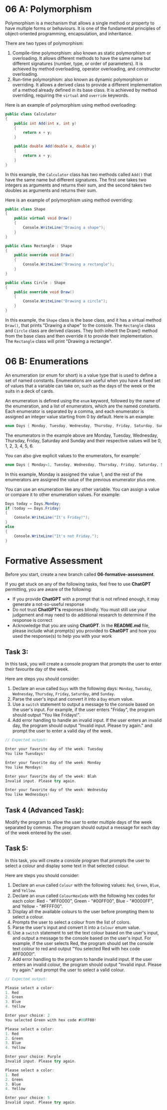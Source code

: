 # 06 A: Polymorphism

Polymorphism is a mechanism that allows a single method or property to have multiple forms or behaviours. It is one of the fundamental principles of object-oriented programming, encapsulation, and inheritance.

There are two types of polymorphism:

1. Compile-time polymorphism: also known as static polymorphism or overloading. It allows different methods to have the same name but different signatures (number, type, or order of parameters). It is achieved by method overloading, operator overloading, and constructor overloading.
2. Run-time polymorphism: also known as dynamic polymorphism or overriding. It allows a derived class to provide a different implementation of a method already defined in its base class. It is achieved by method overriding, requiring the `virtual` and `override` keywords.

Here is an example of polymorphism using method overloading:

```cs
public class Calculator
{
    public int Add(int x, int y)
    {
        return x + y;
    }

    public double Add(double x, double y)
    {
        return x + y;
    }
}
```

In this example, the `Calculator` class has two methods called `Add()` that have the same name but different signatures. The first one takes two integers as arguments and returns their sum, and the second takes two doubles as arguments and returns their sum.

Here is an example of polymorphism using method overriding:

```cs
public class Shape
{
    public virtual void Draw()
    {
        Console.WriteLine("Drawing a shape");
    }
}

public class Rectangle : Shape
{
    public override void Draw()
    {
        Console.WriteLine("Drawing a rectangle");
    }
}

public class Circle : Shape
{
    public override void Draw()
    {
        Console.WriteLine("Drawing a circle");
    }
}
```

In this example, the `Shape` class is the base class, and it has a virtual method `Draw()`, that prints "Drawing a shape" to the console. The `Rectangle` class and `Circle` class are derived classes. They both inherit the Draw() method from the base class and then override it to provide their implementation. The `Rectangle` class will print "Drawing a rectangle".

# 06 B: Enumerations

An enumeration (or enum for short) is a value type that is used to define a set of named constants. Enumerations are useful when you have a fixed set of values that a variable can take on, such as the days of the week or the suits in a deck of cards.

An enumeration is defined using the `enum` keyword, followed by the name of the enumeration, and a list of enumerators, which are the named constants. Each enumerator is separated by a comma, and each enumerator is assigned an integer value starting from 0 by default. Here is an example:

```cs
enum Days { Monday, Tuesday, Wednesday, Thursday, Friday, Saturday, Sunday };
```

The enumerators in the example above are Monday, Tuesday, Wednesday, Thursday, Friday, Saturday and Sunday and their respective values will be 0, 1, 2, 3, 4, 5, 6.

You can also give explicit values to the enumerators, for example:`

```cs
enum Days { Monday=1, Tuesday, Wednesday, Thursday, Friday, Saturday, Sunday };
```

In this example, Monday is assigned the value 1, and the rest of the enumerators are assigned the value of the previous enumerator plus one.

You can use an enumeration like any other variable. You can assign a value or compare it to other enumeration values. For example:

```cs
Days today = Days.Monday;
if (today == Days.Friday)
{
    Console.WriteLine("It's Friday!");
}
else
{
    Console.WriteLine("It's not Friday.");
}
```

# Formative Assessment

Before you start, create a new branch called **06-formative-assessment**.

If you get stuck on any of the following tasks, feel free to use **ChatGPT** permitting, you are aware of the following:

- If you provide **ChatGPT** with a prompt that is not refined enough, it may generate a not-so-useful response
- Do not trust **ChatGPT's** responses blindly. You must still use your judgement and may need to do additional research to determine if the response is correct
- Acknowledge that you are using **ChatGPT**. In the **README.md** file, please include what prompt(s) you provided to **ChatGPT** and how you used the response(s) to help you with your work

## Task 3:

In this task, you will create a console program that prompts the user to enter their favourite day of the week.

Here are steps you should consider:

1. Declare an `enum` called `Days` with the following days: `Monday`, `Tuesday`, `Wednesday`, `Thursday`, `Friday`, `Saturday`, and `Sunday`. 
2. Parse the user's input and convert it into a `Day` enum value. 
3. Use a `switch` statement to output a message to the console based on the user's input. For example, if the user enters "Friday", the program should output "You like Fridays!". 
4. Add error handling to handle an invalid input. If the user enters an invalid day, the program should output "Invalid input. Please try again." and prompt the user to enter a valid day of the week.

```cs
// Expected output:

Enter your favorite day of the week: Tuesday
You like Tuesdays!

Enter your favorite day of the week: Monday
You like Mondays!

Enter your favorite day of the week: Blah
Invalid input. Please try again.

Enter your favorite day of the week: Wednesday
You like Wednesdays!
```

## Task 4 (Advanced Task):

Modify the program to allow the user to enter multiple days of the week separated by commas. The program should output a message for each day of the week entered by the user.

## Task 5:

In this task, you will create a console program that prompts the user to select a colour and display some text in that selected colour.

Here are steps you should consider:

1. Declare an `enum` called `Colour` with the following values: `Red`, `Green`, `Blue`, and `Yellow`.
2. Declare an `enum` called `ColourHexCode` with the following hex codes for each color: Red - "#FF0000", Green - "#00FF00", Blue - "#0000FF", and Yellow - "#FFFF00".
3. Display all the available colours to the user before prompting them to select a colour.
4. Prompts the user to select a colour from the list of colors.
5. Parse the user's input and convert it into a `Colour` enum value.
6. Use a `switch` statement to set the text colour based on the user's input, and output a message to the console based on the user's input. For example, if the user selects Red, the program should set the console text colour to red and output "You selected Red with hex code #FF0000!".
7. Add error handling to the program to handle invalid input. If the user enters an invalid colour, the program should output "Invalid input. Please try again." and prompt the user to select a valid colour. 

```cs
// Expected output:

Please select a color:
1. Red
2. Green
3. Blue
4. Yellow

Enter your choice: 2
You selected Green with hex code #00FF00!

Please select a color:
1. Red
2. Green
3. Blue
4. Yellow

Enter your choice: Purple
Invalid input. Please try again.

Please select a color:
1. Red
2. Green
3. Blue
4. Yellow

Enter your choice: 5
Invalid input. Please try again.
```
